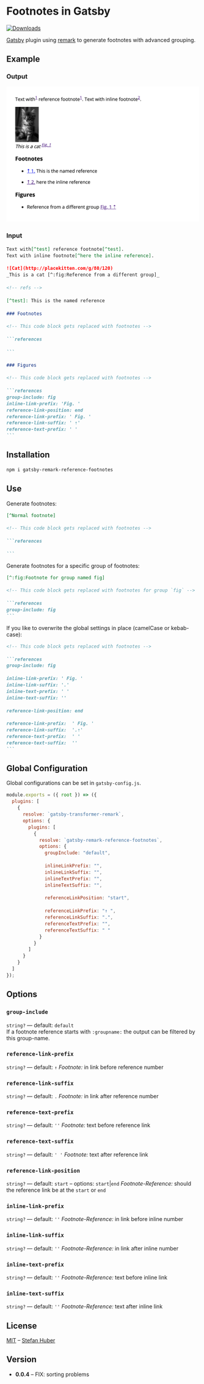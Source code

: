 # Footnotes in Gatsby

[![Downloads][downloads-badge]][downloads]

[Gatsby][gatsby] plugin using [remark][remark] to generate footnotes with advanced grouping.


## Example

### Output

![example output](./example/doc.png)

### Input

````md
Text with[^test] reference footnote[^test].
Text with inline footnote[^here the inline reference].

![Cat](http://placekitten.com/g/80/120)
_This is a cat [^:fig:Reference from a different group]_

<!-- refs -->

[^test]: This is the named reference

### Footnotes

<!-- This code block gets replaced with footnotes -->

```references

```

### Figures

<!-- This code block gets replaced with footnotes -->

```references
group-include: fig
inline-link-prefix: 'Fig. '
reference-link-position: end
reference-link-prefix: ' Fig. '
reference-link-suffix: ' ⇡'
reference-text-prefix: ' '
```
````

## Installation

```sh
npm i gatsby-remark-reference-footnotes
```

## Use

Generate footnotes:

````md
[^Normal footnote]

<!-- This code block gets replaced with footnotes -->

```references

```
````

Generate footnotes for a specific group of footnotes:

````md
[^:fig:Footnote for group named fig]

<!-- This code block gets replaced with footnotes for group `fig` -->

```references
group-include: fig
```
````

If you like to overwrite the global settings in place (camelCase or kebab-case):

````md
<!-- This code block gets replaced with footnotes -->

```references
group-include: fig

inline-link-prefix: ' Fig. '
inline-link-suffix: '.'
inline-text-prefix: ' '
inline-text-suffix: ''

reference-link-position: end

reference-link-prefix:  ' Fig. '
reference-link-suffix:  '.⇡'
reference-text-prefix:  ' '
reference-text-suffix:  ''
```
````

## Global Configuration

Global configurations can be set in `gatsby-config.js`.

```js
module.exports = ({ root }) => ({
  plugins: [
    {
      resolve: `gatsby-transformer-remark`,
      options: {
        plugins: [
          {
            resolve: `gatsby-remark-reference-footnotes`,
            options: {
              groupInclude: "default",

              inlineLinkPrefix: "",
              inlineLinkSuffix: "",
              inlineTextPrefix: "",
              inlineTextSuffix: "",

              referenceLinkPosition: "start",

              referenceLinkPrefix: "↑ ",
              referenceLinkSuffix: ".",
              referenceTextPrefix: "",
              referenceTextSuffix: " "
            }
          }
        ]
      }
    }
  ]
});
```

## Options

### `group-include`

`string?` — default: `default`  
If a footnote reference starts with `:groupname:` the output can be filtered by this group-name.

### `reference-link-prefix`

`string?` — default: `↑`
_Footnote:_ in link before reference number

### `reference-link-suffix`

`string?` — default: `.`
_Footnote:_ in link after reference number

### `reference-text-prefix`

`string?` — default: `''`
_Footnote:_ text before reference link

### `reference-text-suffix`

`string?` — default: `' '`
_Footnote:_ text after reference link

### `reference-link-position`

`string?` — default: `start` – options: `start`|`end`
_Footnote-Reference:_ should the reference link be at the `start` or `end`

### `inline-link-prefix`

`string?` — default: `''`
_Footnote-Reference:_ in link before inline number

### `inline-link-suffix`

`string?` — default: `''`
_Footnote-Reference:_ in link after inline number

### `inline-text-prefix`

`string?` — default: `''`
_Footnote-Reference:_ text before inline link

### `inline-text-suffix`

`string?` — default: `''`
_Footnote-Reference:_ text after inline link

## License

[MIT][license] – [Stefan Huber][author]

<!-- Definitions -->

[gatsby]: https://www.gatsbyjs.org/
[remark]: https://github.com/remarkjs/remark
[downloads]: https://www.npmjs.com/package/gatsby-remark-reference-footnotes
[downloads-badge]: https://img.shields.io/npm/v/gatsby-remark-reference-footnotes.svg
[license]: https://opensource.org/licenses/MIT
[author]: http://signalwerk.ch/

## Version

- **0.0.4** – FIX: sorting problems
